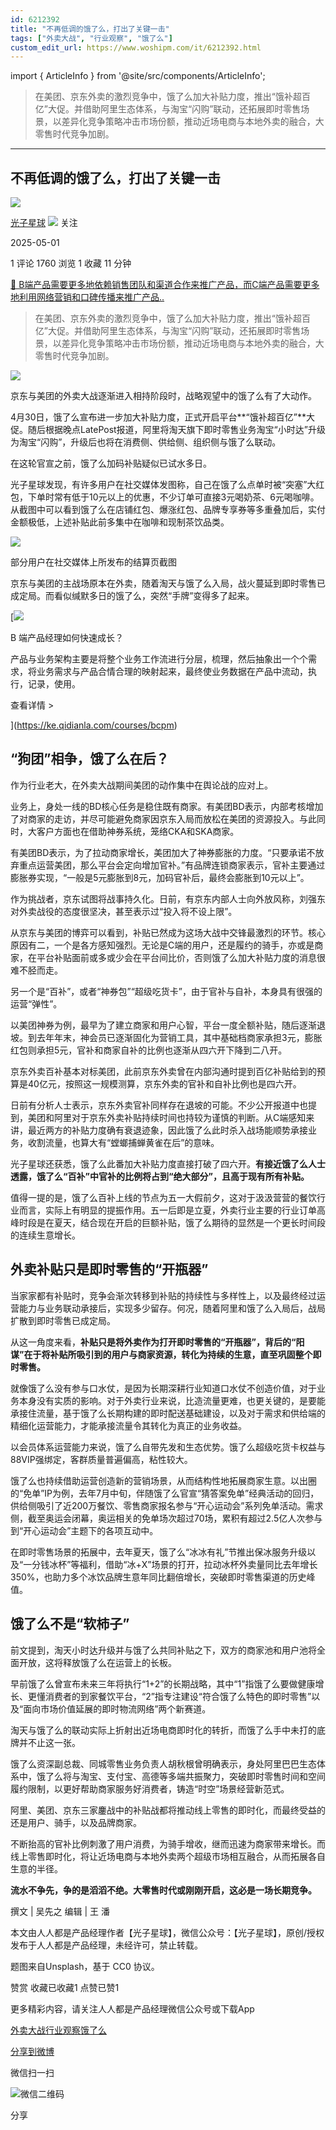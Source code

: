 ```yaml
---
id: 6212392
title: "不再低调的饿了么，打出了关键一击"
tags: ["外卖大战", "行业观察", "饿了么"]
custom_edit_url: https://www.woshipm.com/it/6212392.html
---
```

import { ArticleInfo } from '@site/src/components/ArticleInfo';

<ArticleInfo
    author="光子星球"
    authorLink="https://www.woshipm.com/u/1288926"
    published="2025-05-01"
    views={1760}
    comments={1}
    collects={1}
/>

> 在美团、京东外卖的激烈竞争中，饿了么加大补贴力度，推出“饿补超百亿”大促。并借助阿里生态体系，与淘宝“闪购”联动，还拓展即时零售场景，以差异化竞争策略冲击市场份额，推动近场电商与本地外卖的融合，大零售时代竞争加剧。

---

## 不再低调的饿了么，打出了关键一击

[![](https://static.woshipm.com/view/woshipm_api_def_20230914225647_8622.jpg?imageView2/1/w/72/h/72/q/100)](https://www.woshipm.com/u/1288926)

[光子星球](https://www.woshipm.com/u/1288926) ![](https://static.woshipm.com/tag/1122_1@2x.png) 关注

2025-05-01

1 评论 1760 浏览 1 收藏 11 分钟

[🔗 B端产品需要更多地依赖销售团队和渠道合作来推广产品，而C端产品需要更多地利用网络营销和口碑传播来推广产品..](https://ke.qidianla.com/courses/bcpm)

> 在美团、京东外卖的激烈竞争中，饿了么加大补贴力度，推出“饿补超百亿”大促。并借助阿里生态体系，与淘宝“闪购”联动，还拓展即时零售场景，以差异化竞争策略冲击市场份额，推动近场电商与本地外卖的融合，大零售时代竞争加剧。

![](https://image.woshipm.com/2025/05/01/e1f7b684-2664-11f0-964f-00163e09d72f.png)

京东与美团的外卖大战逐渐进入相持阶段时，战略观望中的饿了么有了大动作。

4月30日，饿了么宣布进一步加大补贴力度，正式开启平台**“饿补超百亿”**大促。随后根据晚点LatePost报道，阿里将淘天旗下即时零售业务淘宝“小时达”升级为淘宝“闪购”，升级后也将在消费侧、供给侧、组织侧与饿了么联动。

在这轮官宣之前，饿了么加码补贴疑似已试水多日。

光子星球发现，有许多用户在社交媒体发图称，自己在饿了么点单时被“突塞”大红包，下单时常有低于10元以上的优惠，不少订单可直接3元喝奶茶、6元喝咖啡。从截图中可以看到饿了么在店铺红包、爆涨红包、品牌专享券等多重叠加后，实付金额极低，上述补贴此前多集中在咖啡和现制茶饮品类。

![](https://image.woshipm.com/2025/05/01/442f561a-25fa-11f0-892e-00163e09d72f.jpg)

部分用户在社交媒体上所发布的结算页截图

京东与美团的主战场原本在外卖，随着淘天与饿了么入局，战火蔓延到即时零售已成定局。而看似缄默多日的饿了么，突然“手牌”变得多了起来。

[![](https://image.woshipm.com/2023/08/02/a53a469e-30e3-11ee-88e7-00163e0b5ff3.png)

B 端产品经理如何快速成长？

产品与业务架构主要是将整个业务工作流进行分层，梳理，然后抽象出一个个需求，将业务需求与产品合情合理的映射起来，最终使业务数据在产品中流动，执行，记录，使用。

查看详情 >

](https://ke.qidianla.com/courses/bcpm)

## “狗团”相争，饿了么在后？

作为行业老大，在外卖大战期间美团的动作集中在舆论战的应对上。

业务上，身处一线的BD核心任务是稳住既有商家。有美团BD表示，内部考核增加了对商家的走访，并尽可能避免商家因京东入局而放松在美团的资源投入。与此同时，大客户方面也在借助神券系统，笼络CKA和SKA商家。

有美团BD表示，为了拉动商家增长，美团加大了神券膨胀的力度。“只要承诺不放弃重点运营美团，那么平台会定向增加官补。”有品牌连锁商家表示，官补主要通过膨胀券实现，“一般是5元膨胀到8元，加码官补后，最终会膨胀到10元以上”。

作为挑战者，京东试图将战事持久化。日前，有京东内部人士向外放风称，刘强东对外卖战役的态度很坚决，甚至表示过“投入将不设上限”。

从京东与美团的博弈可以看到，补贴已然成为这场大战中交锋最激烈的环节。核心原因有二，一个是各方感知强烈。无论是C端的用户，还是履约的骑手，亦或是商家，在平台补贴面前或多或少会在平台间比价，否则饿了么加大补贴力度的消息很难不胫而走。

另一个是“百补”，或者“神券包”“超级吃货卡”，由于官补与自补，本身具有很强的运营“弹性”。

以美团神券为例，最早为了建立商家和用户心智，平台一度全额补贴，随后逐渐退坡。到去年年末，神会员已逐渐固化为营销工具，其中基础档商家承担3元，膨胀红包则承担5元，官补和商家自补的比例也逐渐从四六开下降到二八开。

京东外卖百补基本对标美团，此前京东外卖曾在内部沟通时提到百亿补贴给到的预算是40亿元，按照这一规模测算，京东外卖的官补和自补比例也是四六开。

日前有分析人士表示，京东外卖官补同样存在退坡的可能。不少公开报道中也提到，美团和阿里对于京东外卖补贴持续时间也持较为谨慎的判断。从C端感知来讲，最近两方的补贴力度确有衰退迹象，因此饿了么此时杀入战场能顺势承接业务，收割流量，也算大有“螳螂捕蝉黄雀在后”的意味。

光子星球还获悉，饿了么此番加大补贴力度直接打破了四六开。**有接近饿了么人士透露，饿了么“百补”中官补的比例将占到“绝大部分”，且高于现有所有补贴。**

值得一提的是，饿了么百补上线的节点为五一大假前夕，这对于汲汲营营的餐饮行业而言，实际上有明显的提振作用。五一后即是立夏，外卖行业主要的行业订单高峰时段是在夏天，结合现在开启的巨额补贴，饿了么期待的显然是一个更长时间段的连续生意增长。

## 外卖补贴只是即时零售的“开瓶器”

当家家都有补贴时，竞争会渐次转移到补贴的持续性与多样性上，以及最终经过运营能力与业务联动承接后，实现多少留存。何况，随着阿里和饿了么入局后，战局扩散到即时零售已成定局。

从这一角度来看，**补贴只是将外卖作为打开即时零售的“开瓶器”，背后的“阳谋”在于将补贴所吸引到的用户与商家资源，转化为持续的生意，直至巩固整个即时零售。**

就像饿了么没有参与口水仗，是因为长期深耕行业知道口水仗不创造价值，对于业务本身没有实质的影响。对于外卖行业来说，比造流量更难，也更关键的，是要能承接住流量，基于饿了么长期构建的即时配送基础建设，以及对于需求和供给端的精细化运营能力，才能承接流量令其转化为真正的业务收益。

以会员体系运营能力来说，饿了么自带先发和生态优势。饿了么超级吃货卡权益与88VIP强绑定，客群质量普遍偏高，粘性较大。

饿了么也持续借助运营创造新的营销场景，从而结构性地拓展商家生意。以出圈的“免单”IP为例，去年7月中旬，伴随饿了么官宣“猜答案免单”经典活动的回归，供给侧吸引了近200万餐饮、零售商家报名参与“开心运动会”系列免单活动。需求侧，截至奥运会闭幕，奥运相关的免单场次超过70场，累积有超过2.5亿人次参与到“开心运动会”主题下的各项互动中。

在即时零售场景的拓展中，去年夏天，饿了么“冰冰有礼”节推出保冰服务升级以及“一分钱冰杯”等福利，借助“冰+X”场景的打开，拉动冰杯外卖量同比去年增长350%，也助力多个冰饮品牌生意年同比翻倍增长，突破即时零售渠道的历史峰值。

## 饿了么不是“软柿子”

前文提到，淘天小时达升级并与饿了么共同补贴之下，双方的商家池和用户池将全面开放，这将释放饿了么在运营上的长板。

早前饿了么曾宣布未来三年将执行“1+2”的长期战略，其中“1”指饿了么要做健康增长、更懂消费者的到家餐饮平台，“2”指专注建设“符合饿了么特色的即时零售”以及“面向市场价值延展的即时物流网络”两个新赛道。

淘天与饿了么的联动实际上折射出近场电商即时化的转折，而饿了么手中未打的底牌并不止这一张。

饿了么资深副总裁、同城零售业务负责人胡秋根曾明确表示，身处阿里巴巴生态体系中，饿了么将与淘宝、支付宝、高德等多端共振聚力，突破即时零售时间和空间履约限制，以更好帮助商家服务好消费者，铸造“时空”场景经营新范式。

阿里、美团、京东三家鏖战中的补贴战都将推动线上零售的即时化，而最终受益的还是用户、骑手，以及品牌商家。

不断抬高的官补比例刺激了用户消费，为骑手增收，继而迅速为商家带来增长。而线上零售即时化，将让近场电商与本地外卖两个超级市场相互融合，从而拓展各自生意的半径。

**流水不争先，争的是滔滔不绝。大零售时代或刚刚开启，这必是一场长期竞争。**

撰文 | 吴先之 编辑 | 王 潘

本文由人人都是产品经理作者【光子星球】，微信公众号：【光子星球】，原创/授权 发布于人人都是产品经理，未经许可，禁止转载。

题图来自Unsplash，基于 CC0 协议。

赞赏 收藏已收藏1 点赞已赞1

更多精彩内容，请关注人人都是产品经理微信公众号或下载App

[外卖大战](https://www.woshipm.com/tag/%e5%a4%96%e5%8d%96%e5%a4%a7%e6%88%98)[行业观察](https://www.woshipm.com/tag/%e8%a1%8c%e4%b8%9a%e8%a7%82%e5%af%9f)[饿了么](https://www.woshipm.com/tag/%e9%a5%bf%e4%ba%86%e4%b9%88)

[分享到微博](https://service.weibo.com/share/share.php?appkey=2775287854&title=不再低调的饿了么，打出了关键一击&url=https://www.woshipm.com/it/6212392.html&pic=https://image.woshipm.com/2025/05/01/e1f7b684-2664-11f0-964f-00163e09d72f.png)

微信扫一扫

![微信二维码](https://api.pwmqr.com/qrcode/create/?url=https://www.woshipm.com/it/6212392.html)

分享